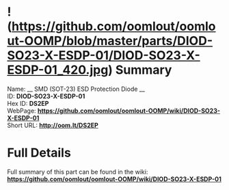 
!(https://github.com/oomlout/oomlout-OOMP/blob/master/parts/DIOD-SO23-X-ESDP-01/DIOD-SO23-X-ESDP-01_420.jpg)
Summary
=================
  
Name: __ SMD (SOT-23) ESD Protection Diode __    
ID: __DIOD-SO23-X-ESDP-01__   
Hex ID: __DS2EP__   
WebPage: __https://github.com/oomlout/oomlout-OOMP/wiki/DIOD-SO23-X-ESDP-01__   
Short URL: __http://oom.lt/DS2EP__   

Full Details
==========================
Full summary of this part can be found in the wiki:   
__https://github.com/oomlout/oomlout-OOMP/wiki/DIOD-SO23-X-ESDP-01__    

